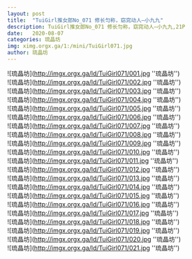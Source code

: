 ```yaml
---
layout: post
title:  "TuiGirl推女郎No_071 修长匀称，窈窕动人—小九九"
description: TuiGirl推女郎No_071 修长匀称，窈窕动人—小九九,21P
date:   2020-08-07
categories: 琉晶坊
img: ximg.orgx.ga/1:/mini/TuiGirl071.jpg
author: 琉晶坊
---
```


![琉晶坊](http://imgx.orgx.ga/ld/TuiGirl071/001.jpg ''琉晶坊'') <br>
![琉晶坊](http://imgx.orgx.ga/ld/TuiGirl071/002.jpg ''琉晶坊'') <br>
![琉晶坊](http://imgx.orgx.ga/ld/TuiGirl071/003.jpg ''琉晶坊'') <br>
![琉晶坊](http://imgx.orgx.ga/ld/TuiGirl071/004.jpg ''琉晶坊'') <br>
![琉晶坊](http://imgx.orgx.ga/ld/TuiGirl071/005.jpg ''琉晶坊'') <br>
![琉晶坊](http://imgx.orgx.ga/ld/TuiGirl071/006.jpg ''琉晶坊'') <br>
![琉晶坊](http://imgx.orgx.ga/ld/TuiGirl071/007.jpg ''琉晶坊'') <br>
![琉晶坊](http://imgx.orgx.ga/ld/TuiGirl071/008.jpg ''琉晶坊'') <br>
![琉晶坊](http://imgx.orgx.ga/ld/TuiGirl071/009.jpg ''琉晶坊'') <br>
![琉晶坊](http://imgx.orgx.ga/ld/TuiGirl071/010.jpg ''琉晶坊'') <br>
![琉晶坊](http://imgx.orgx.ga/ld/TuiGirl071/011.jpg ''琉晶坊'') <br>
![琉晶坊](http://imgx.orgx.ga/ld/TuiGirl071/012.jpg ''琉晶坊'') <br>
![琉晶坊](http://imgx.orgx.ga/ld/TuiGirl071/013.jpg ''琉晶坊'') <br>
![琉晶坊](http://imgx.orgx.ga/ld/TuiGirl071/014.jpg ''琉晶坊'') <br>
![琉晶坊](http://imgx.orgx.ga/ld/TuiGirl071/015.jpg ''琉晶坊'') <br>
![琉晶坊](http://imgx.orgx.ga/ld/TuiGirl071/016.jpg ''琉晶坊'') <br>
![琉晶坊](http://imgx.orgx.ga/ld/TuiGirl071/017.jpg ''琉晶坊'') <br>
![琉晶坊](http://imgx.orgx.ga/ld/TuiGirl071/018.jpg ''琉晶坊'') <br>
![琉晶坊](http://imgx.orgx.ga/ld/TuiGirl071/019.jpg ''琉晶坊'') <br>
![琉晶坊](http://imgx.orgx.ga/ld/TuiGirl071/020.jpg ''琉晶坊'') <br>
![琉晶坊](http://imgx.orgx.ga/ld/TuiGirl071/021.jpg ''琉晶坊'') <br>
